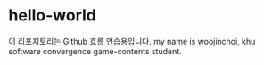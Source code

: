 # hello-world
이 리포지토리는 Github 흐름 연습용입니다.
my name is woojinchoi, khu software convergence game-contents student.

